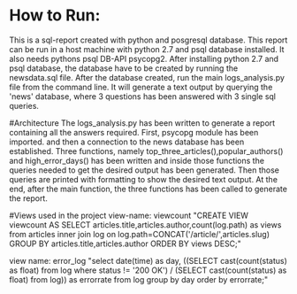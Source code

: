 # How to Run:
This is a sql-report created with python and posgresql database.
This report can be run in a host machine with python 2.7 and psql database installed. It also needs pythons psql DB-API psycopg2. 
After installing python 2.7 and psql database, the database have to be created by running the newsdata.sql file.
After the database created, run the main logs_analysis.py file from the command line. It will generate a text output by querying the 'news' database,
where 3 questions has been answered with 3 single sql queries.

#Architecture
The logs_analysis.py has been written to generate a report containing all the answers required. First, psycopg module has been imported. and then a connection to the news database has been established. Three functions, namely
top_three_articles(),popular_authors() and high_error_days() has been written and inside those functions the queries needed to get the desired output has been generated. Then those queries are printed with formatting to show the desired text output. At the end, after the main function, the three functions has been called to generate the report.

#Views used in the project
view-name: viewcount
"CREATE VIEW viewcount AS SELECT articles.title,articles.author,count(log.path) as views from articles inner join log on log.path=CONCAT('/article/',articles.slug) GROUP BY articles.title,articles.author ORDER BY views DESC;"

view name: error_log
"select date(time) as day,
((SELECT cast(count(status) as float) from log where status != '200 OK') /
(SELECT cast(count(status) as float) from log)) as errorrate
from log group by day order by errorrate;"
